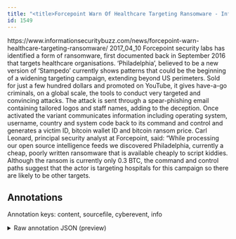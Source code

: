 ```yaml
---
title: "<title>Forcepoint Warn Of Healthcare Targeting Ransomware - Information Security Buzz</title>"
id: 1549
---
```


<title>Forcepoint Warn Of Healthcare Targeting Ransomware - Information Security Buzz</title>
<source> https://www.informationsecuritybuzz.com/news/forcepoint-warn-healthcare-targeting-ransomware/ </source>
<date> 2017_04_10 </date>
<text>
Forcepoint security labs has identified a form of ransomware, first documented back in September 2016 that targets healthcare organisations.
‘Philadelphia’, believed to be a new version of ‘Stampedo’ currently shows patterns that could be the beginning of a widening targeting campaign, extending beyond US perimeters.
Sold for just a few hundred dollars and promoted on YouTube, it gives have-a-go criminals, on a global scale, the tools to conduct very targeted and convincing attacks.
The attack is sent through a spear-phishing email containing tailored logos and staff names, adding to the deception.
Once activated the variant communicates information including operating system, username, country and system code back to its command and control and generates a victim ID, bitcoin wallet ID and bitcoin ransom price.
Carl Leonard, principal security analyst at Forcepoint, said:
“While processing our open source intelligence feeds we discovered Philadelphia, currently a cheap, poorly written ransomware that is available cheaply to script kiddies.
Although the ransom is currently only 0.3 BTC, the command and control paths suggest that the actor is targeting hospitals for this campaign so there are likely to be other targets.
</text>



## Annotations

Annotation keys: content, sourcefile, cyberevent, info

<details>
<summary>Raw annotation JSON (preview)</summary>

```json
{
  "content": "Forcepoint security labs has identified a form of ransomware, first documented back in September 2016 that targets healthcare organisations. \u2018Philadelphia\u2019, believed to be a new version of \u2018Stampedo\u2019 currently shows patterns that could be the beginning of a widening targeting campaign, extending beyond US perimeters. Sold for just a few hundred dollars and promoted on YouTube, it gives have-a-go criminals, on a global scale, the tools to conduct very targeted and convincing attacks. The attack is sent through a spear-phishing email containing tailored logos and staff names, adding to the deception. Once activated the variant communicates information including operating system, username, country and system code back to its command and control and generates a victim ID, bitcoin wallet ID and bitcoin ransom price. Carl Leonard, principal security analyst at Forcepoint, said: \u201cWhile processing our open source intelligence feeds we discovered Philadelphia, currently a cheap, poorly written ransomware that is available cheaply to script kiddies. Although the ransom is currently only 0.3 BTC, the command and control paths suggest that the actor is targeting hospitals for this campaign so there are likely to be other targets",
  "sourcefile": "1549.txt",
  "cyberevent": {
    "hopper": [
      {
        "index": 0,
        "events": [
          {
            "nugget": {
              "startOffset": 488,
              "index": "T3",
              "endOffset": 498,
              "text": "The attack"
            },
            "index": "E2",
            "type": "Attack",
            "subtype": "Phishing",
            "realis": "Generic"
          }
        ]
      },
      {
        "index": 1,
        "events": [
          {
            "index": "E1",
            "type": "Attack",
            "realis": "Generic",
            "nugget": {
              "startOffset": 499,
              "index": "T1",
              "endOffset": 506,
              "text": "is sent"
            },
            "argument": [
              {
                "index": "T4",
                "text": "staff names",
                "endOffset": 579,
                "role": {
                  "type": "Trusted-Entity"
                },
                "startOffset": 568,
                "type": "PII"
              },
              {
                "index": "T2",
                "text": "spear-phishing email",
                "endOffset": 537,
                "role": {
                  "type": "Tool"
                },
                "startOffset": 517,
                "type": "File"
              },
              {
                "index": "T7",
                "text": "tailored logos",
                "endOffset": 563,
                "role": {
                  "type": "Tool"
                },
                "startOffset": 549,
                "type": "File"
              }
            ],
            "subtype": "Phishing"
          }
        ]
      },
      {
        "index": 2,
        "events": [
          {
            "index": "E3",
            "type": "Attack",
            "realis": "Generic",
            "nugget": {
              "startOffset": 1065,
              "index": "T5",
              "endOffset": 1075,
              "text": "the ransom"
            },
            "argument": [
              {
                "index": "T6",
                "text": "0.3 BTC",
                "endOffset": 1101,
                "role": {
                  "type": "Price"
                },
                "startOffset": 1094,
                "type": "Money"
              }
            ],
            "subtype": "Ransom"
          }
        ]
      }
    ]
  },
  "info": {
    "title": "Forcepoint Warn Of Healthcare Targeting Ransomware - Information Security Buzz",
    "date": "2017_04_10",
    "type": "text",
    "link": "https://www.informationsecuritybuzz.com/news/forcepoint-warn-healthcare-targeting-ransomware/"
  }
}
```
</details>
